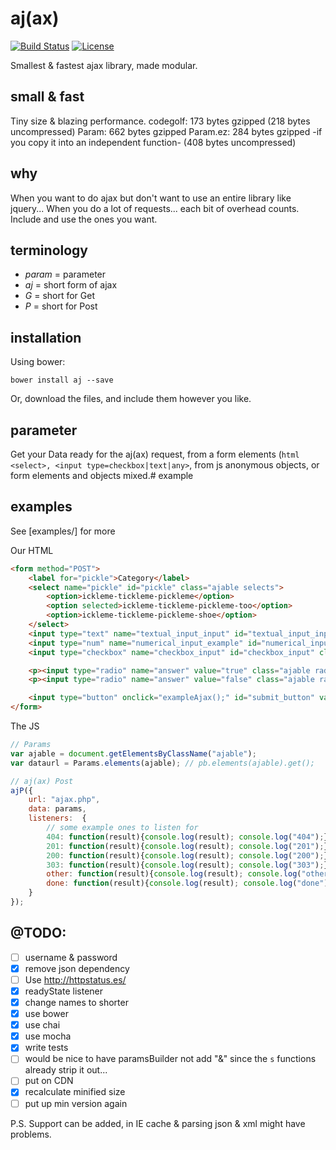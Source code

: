 # aj(ax)
[![Build Status](https://secure.travis-ci.org/aretecode/aj.svg)](https://travis-ci.org/aretecode/aj)
[![License](https://img.shields.io/badge/licence-MIT-brightgreen.svg)](https://github.com/aretecode/aj/blob/master/LICENSE)

Smallest & fastest ajax library, made modular.

## small & fast
Tiny size & blazing performance. 
codegolf: 173 bytes gzipped (218 bytes uncompressed)
Param: 662 bytes gzipped 
Param.ez: 284 bytes gzipped -if you copy it into an independent function- (408 bytes uncompressed)

## why
When you want to do ajax but don't want to use an entire library like jquery...
When you do a lot of requests... each bit of overhead counts.
Include and use the ones you want.

## terminology
* _param_ = parameter
* _aj_ = short form of ajax
* _G_ = short for Get
* _P_ = short for Post

## installation
Using bower:
```
bower install aj --save
```

Or, download the files, and include them however you like.



## parameter
Get your Data ready for the aj(ax) request, from a form elements (```html <select>, <input type=checkbox|text|any>```, from js anonymous objects, or form elements and objects mixed.# example

## examples
See [examples/] for more

Our HTML
```html
<form method="POST">
    <label for="pickle">Category</label>
    <select name="pickle" id="pickle" class="ajable selects">
        <option>ickleme-tickleme-pickleme</option>
        <option selected>ickleme-tickleme-pickleme-too</option>
        <option>ickleme-tickleme-pickleme-shoe</option>
    </select>
    <input type="text" name="textual_input_input" id="textual_input_input" class="ajable inputs" value="textTestValue"/>
    <input type="num" name="numerical_input_example" id="numerical_input_example" class="ajable inputs" value="42"/>
    <input type="checkbox" name="checkbox_input" id="checkbox_input" class="ajable" checked/>

    <p><input type="radio" name="answer" value="true" class="ajable radios" checked="checked">True</p>
    <p><input type="radio" name="answer" value="false" class="ajable radios">False</p>

    <input type="button" onclick="exampleAjax();" id="submit_button" value="submit_button"/>
</form>
```

The JS
```js 
// Params
var ajable = document.getElementsByClassName("ajable");    
var dataurl = Params.elements(ajable); // pb.elements(ajable).get();

// aj(ax) Post
ajP({
    url: "ajax.php",
    data: params,
    listeners:  {
        // some example ones to listen for 
        404: function(result){console.log(result); console.log("404");},
        201: function(result){console.log(result); console.log("201");},
        200: function(result){console.log(result); console.log("200");},
        303: function(result){console.log(result); console.log("303");},
        other: function(result){console.log(result); console.log("other");},
        done: function(result){console.log(result); console.log("done");}
    }
});

```


## @TODO:
* [ ] username & password
* [x] remove json dependency
* [ ] Use http://httpstatus.es/
* [x] readyState listener
* [x] change names to shorter
* [x] use bower
* [x] use chai
* [x] use mocha 
* [x] write tests  
* [ ] would be nice to have paramsBuilder not add "&" since the `s` functions already strip it out...
* [ ] put on CDN
* [x] recalculate minified size
* [ ] put up min version again

P.S.
Support can be added, in IE cache & parsing json & xml might have problems. 